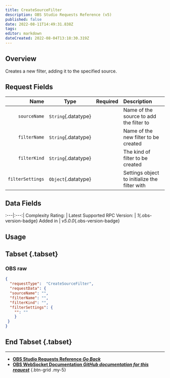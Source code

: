 ```yaml
---
title: CreateSourceFilter
description: OBS Studio Requests Reference (v5)
published: false
date: 2022-08-11T14:49:31.838Z
tags: 
editor: markdown
dateCreated: 2022-08-04T13:18:30.319Z
---
```


## Overview
Creates a new filter, adding it to the specified source.

## Request Fields
Name | Type | Required| Description |
----:|:----:|:-------:|:------------|
`sourceName` | `String`{.datatype} | <i class="mdi mdi-check-bold"></i> | Name of the source to add the filter to
`filterName` | `String`{.datatype} | <i class="mdi mdi-check-bold"></i> | Name of the new filter to be created
`filterKind` | `String`{.datatype} | <i class="mdi mdi-check-bold"></i> | The kind of filter to be created
`filterSettings` | `Object`{.datatype} | <i class="mdi mdi-close-thick"></i> | Settings object to initialize the filter with

## Data Fields
:---|:---:|
Complexity Rating: | <span class="stars stars--3"></span>
Latest Supported RPC Version: | *1*{.obs-version-badge}
Added in | *v5.0.0*{.obs-version-badge}

## Usage
## Tabset {.tabset}
### OBS raw
```json
{
  "requestType":  "CreateSourceFilter",
  "requestData": {
  "sourceName": "",
  "filterName": "",
  "filterKind": "",
  "filterSettings": {
    "": ""
    }
 }
}
```
## End Tabset {.tabset}

---

- [<i class="mdi mdi-chevron-left"></i>**OBS Studio Requests Reference *Go Back***](/en/Broadcasters/OBS/Requests)
- [<i class="mdi mdi-github"></i> **OBS WebSocket Documentation *GitHub documentation for this request***](https://github.com/obsproject/obs-websocket/blob/master/docs/generated/protocol.md#createsourcefilter)
{.btn-grid .my-5}